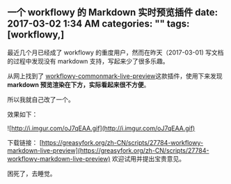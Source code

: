 一个 workflowy 的 Markdown 实时预览插件
date: 2017-03-02 1:34 AM
categories: ""
tags: [workflowy,]
---

最近几个月已经成了 workflowy 的重度用户，然而在昨天（2017-03-01) 写文档的过程中发现没有 markdown 支持，写起来少了很多乐趣。

<!--more-->

从网上找到了 [workflowy-commonmark-live-preview](https://greasyfork.org/zh-CN/scripts/27429-workflowy-commonmark-live-preview)这款插件，使用下来发现**markdown 预览渲染在下方，实际看起来很不方便**。

所以我就自己改了一个。

效果如下：

![http://i.imgur.com/oJ7qEAA.gif](http://i.imgur.com/oJ7qEAA.gif)

下载链接： [https://greasyfork.org/zh-CN/scripts/27784-workflowy-markdown-live-preview](https://greasyfork.org/zh-CN/scripts/27784-workflowy-markdown-live-preview) 欢迎试用并提出宝贵意见。

困死了，去睡觉。
